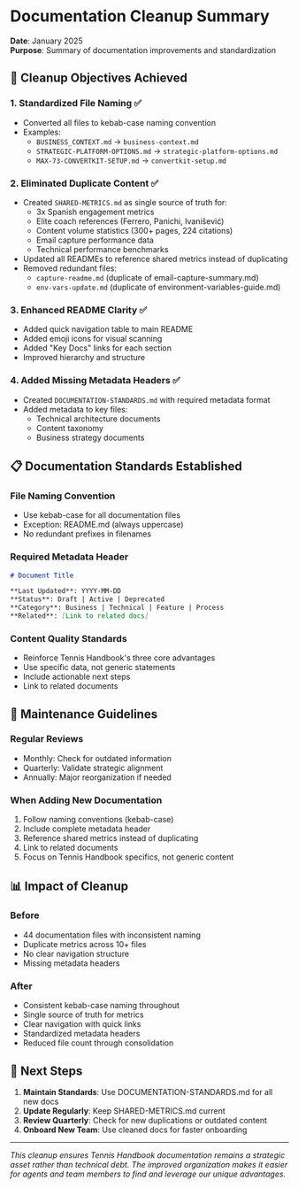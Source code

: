 # Documentation Cleanup Summary

**Date**: January 2025  
**Purpose**: Summary of documentation improvements and standardization

## 🎯 Cleanup Objectives Achieved

### 1. **Standardized File Naming** ✅

- Converted all files to kebab-case naming convention
- Examples:
  - `BUSINESS_CONTEXT.md` → `business-context.md`
  - `STRATEGIC-PLATFORM-OPTIONS.md` → `strategic-platform-options.md`
  - `MAX-73-CONVERTKIT-SETUP.md` → `convertkit-setup.md`

### 2. **Eliminated Duplicate Content** ✅

- Created `SHARED-METRICS.md` as single source of truth for:
  - 3x Spanish engagement metrics
  - Elite coach references (Ferrero, Panichi, Ivanišević)
  - Content volume statistics (300+ pages, 224 citations)
  - Email capture performance data
  - Technical performance benchmarks
- Updated all READMEs to reference shared metrics instead of duplicating
- Removed redundant files:
  - `capture-readme.md` (duplicate of email-capture-summary.md)
  - `env-vars-update.md` (duplicate of environment-variables-guide.md)

### 3. **Enhanced README Clarity** ✅

- Added quick navigation table to main README
- Added emoji icons for visual scanning
- Added "Key Docs" links for each section
- Improved hierarchy and structure

### 4. **Added Missing Metadata Headers** ✅

- Created `DOCUMENTATION-STANDARDS.md` with required metadata format
- Added metadata to key files:
  - Technical architecture documents
  - Content taxonomy
  - Business strategy documents

## 📋 Documentation Standards Established

### File Naming Convention

- Use kebab-case for all documentation files
- Exception: README.md (always uppercase)
- No redundant prefixes in filenames

### Required Metadata Header

```markdown
# Document Title

**Last Updated**: YYYY-MM-DD  
**Status**: Draft | Active | Deprecated  
**Category**: Business | Technical | Feature | Process  
**Related**: [Link to related docs]
```

### Content Quality Standards

- Reinforce Tennis Handbook's three core advantages
- Use specific data, not generic statements
- Include actionable next steps
- Link to related documents

## 🔄 Maintenance Guidelines

### Regular Reviews

- Monthly: Check for outdated information
- Quarterly: Validate strategic alignment
- Annually: Major reorganization if needed

### When Adding New Documentation

1. Follow naming conventions (kebab-case)
2. Include complete metadata header
3. Reference shared metrics instead of duplicating
4. Link to related documents
5. Focus on Tennis Handbook specifics, not generic content

## 📊 Impact of Cleanup

### Before

- 44 documentation files with inconsistent naming
- Duplicate metrics across 10+ files
- No clear navigation structure
- Missing metadata headers

### After

- Consistent kebab-case naming throughout
- Single source of truth for metrics
- Clear navigation with quick links
- Standardized metadata headers
- Reduced file count through consolidation

## 🚀 Next Steps

1. **Maintain Standards**: Use DOCUMENTATION-STANDARDS.md for all new docs
2. **Update Regularly**: Keep SHARED-METRICS.md current
3. **Review Quarterly**: Check for new duplications or outdated content
4. **Onboard New Team**: Use cleaned docs for faster onboarding

---

_This cleanup ensures Tennis Handbook documentation remains a strategic asset rather than technical debt. The improved organization makes it easier for agents and team members to find and leverage our unique advantages._
